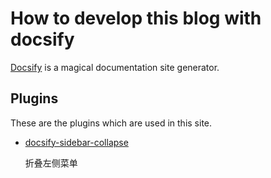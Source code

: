 # How to develop this blog with docsify

[Docsify](https://docsify.js.org/) is a magical documentation site generator.

## Plugins

These are the plugins which are used in this site.

- [docsify-sidebar-collapse](https://github.com/iPeng6/docsify-sidebar-collapse)
  
  折叠左侧菜单




